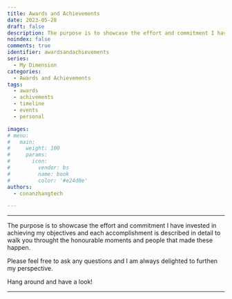 ```yaml
---
title: Awards and Achievements
date: 2023-05-28
draft: false
description: The purpose is to showcase the effort and commitment I have invested in achieving my objectives and each accomplishment is described in detail to walk you throught the honourable moments and people that made these happen.
noindex: false
comments: true
identifier: awardsandachievements
series:
  - My Dimension
categories:
  - Awards and Achievements
tags:
  - awards
  - achivements
  - timeline
  - events
  - personal

images:
# menu:
#   main:
#     weight: 100
#     params:
#       icon:
#         vendor: bs
#         name: book
#         color: '#e24d0e'
authors:
  - conanzhangtech

---
```


---
The purpose is to showcase the effort and commitment I have invested in achieving my objectives and each accomplishment is described in detail to walk you throught the honourable moments and people that made these happen.

Please feel free to ask any questions and I am always delighted to furthen my perspective.

Hang around and have a look!

---